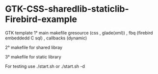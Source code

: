 # GTK-CSS-sharedlib-staticlib-Firebird-example
GTK template 
1° main makefile gresource (css , glade(xml)) , fbq (firebird embeddedd C sql) , callbacks (dynamic)

2° makefile for shared libray 

3° makefile for static library 


For testing use
./start.sh 
or
./start.sh -d


